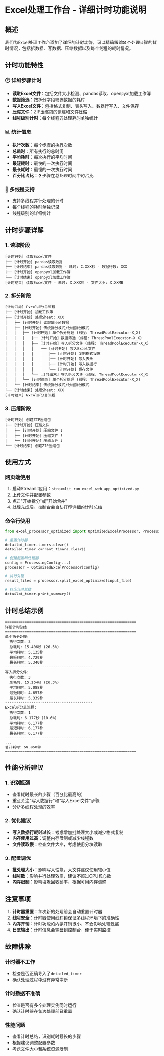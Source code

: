 # Excel处理工作台 - 详细计时功能说明

## 概述

我们为Excel处理工作台添加了详细的计时功能，可以精确跟踪各个处理步骤的耗时情况，包括拆数据、写数据、压缩数据以及每个线程的耗时情况。

## 计时功能特性

### 🕐 详细步骤计时
- **读取Excel文件**：包括文件大小检测、pandas读取、openpyxl加载工作簿
- **数据筛选**：按拆分字段筛选数据的耗时
- **写入Excel文件**：包括格式复制、表头写入、数据行写入、文件保存
- **压缩文件**：ZIP压缩包的创建和文件压缩
- **线程级别计时**：每个线程的处理耗时单独统计

### 📊 统计信息
- **执行次数**：每个步骤的执行次数
- **总耗时**：所有执行的总时间
- **平均耗时**：每次执行的平均时间
- **最短耗时**：最快的一次执行时间
- **最长耗时**：最慢的一次执行时间
- **百分比占比**：各步骤在总处理时间中的占比

### 🔄 多线程支持
- 支持多线程并行处理的计时
- 每个线程的耗时单独记录
- 线程级别的详细统计

## 计时步骤详解

### 1. 读取阶段
```
[计时开始] 读取Excel文件
├── [计时开始] pandas读取数据
├── [计时结束] pandas读取数据 - 耗时: X.XXX秒 - 数据行数: XXX
├── [计时开始] openpyxl加载工作簿
└── [计时结束] openpyxl加载工作簿
[计时结束] 读取Excel文件 - 耗时: X.XXX秒 - 文件大小: X.XXMB
```

### 2. 拆分阶段
```
[计时开始] Excel拆分总流程
├── [计时开始] 加载工作簿
├── [计时开始] 处理Sheet: XXX
│   ├── [计时开始] 读取Sheet数据
│   ├── [计时开始] 传统拆分模式/分组拆分模式
│   │   ├── [计时开始] 单个拆分处理 (线程: ThreadPoolExecutor-X_X)
│   │   │   ├── [计时开始] 数据筛选 (线程: ThreadPoolExecutor-X_X)
│   │   │   ├── [计时开始] 写入拆分文件 (线程: ThreadPoolExecutor-X_X)
│   │   │   │   ├── [计时开始] 写入Excel文件
│   │   │   │   │   ├── [计时开始] 复制格式设置
│   │   │   │   │   ├── [计时开始] 写入表头
│   │   │   │   │   ├── [计时开始] 写入数据行
│   │   │   │   │   └── [计时开始] 保存文件
│   │   │   └── [计时结束] 写入拆分文件 (线程: ThreadPoolExecutor-X_X)
│   │   └── [计时结束] 单个拆分处理 (线程: ThreadPoolExecutor-X_X)
│   └── [计时结束] 传统拆分模式/分组拆分模式
└── [计时结束] 处理Sheet: XXX
[计时结束] Excel拆分总流程
```

### 3. 压缩阶段
```
[计时开始] 创建ZIP压缩包
├── [计时开始] 压缩文件
│   ├── [计时开始] 压缩文件 1
│   ├── [计时开始] 压缩文件 2
│   └── [计时开始] 压缩文件 3
└── [计时结束] 创建ZIP压缩包
```

## 使用方式

### 网页端使用
1. 启动Streamlit应用：`streamlit run excel_web_app_optimized.py`
2. 上传文件并配置参数
3. 点击"开始拆分"或"开始合并"
4. 处理完成后，控制台会自动打印详细的计时总结

### 命令行使用
```python
from excel_processor_optimized import OptimizedExcelProcessor, ProcessingConfig, detailed_timer

# 重置计时器
detailed_timer.timers.clear()
detailed_timer.current_timers.clear()

# 创建配置和处理器
config = ProcessingConfig(...)
processor = OptimizedExcelProcessor(config)

# 执行处理
result_files = processor.split_excel_optimized(input_file)

# 打印计时总结
detailed_timer.print_summary()
```

## 计时总结示例

```
============================================================
详细计时总结
============================================================
单个拆分处理:
  执行次数: 3
  总耗时: 15.406秒 (26.5%)
  平均耗时: 5.135秒
  最短耗时: 4.729秒
  最长耗时: 5.340秒
----------------------------------------
写入拆分文件:
  执行次数: 3
  总耗时: 15.264秒 (26.3%)
  平均耗时: 5.088秒
  最短耗时: 4.657秒
  最长耗时: 5.339秒
----------------------------------------
Excel拆分总流程:
  执行次数: 1
  总耗时: 6.177秒 (10.6%)
  平均耗时: 6.177秒
  最短耗时: 6.177秒
  最长耗时: 6.177秒
----------------------------------------
...
总计耗时: 58.050秒
============================================================
```

## 性能分析建议

### 1. 识别瓶颈
- 查看耗时最长的步骤（百分比最高的）
- 重点关注"写入数据行"和"写入Excel文件"步骤
- 分析多线程处理的效率

### 2. 优化建议
- **写入数据行耗时过长**：考虑增加批处理大小或减少格式复制
- **内存使用过高**：调整内存限制或减少线程数
- **文件读取慢**：检查文件大小，考虑使用分块读取

### 3. 配置调优
- **批处理大小**：影响写入性能，大文件建议使用较小值
- **线程数**：影响并行处理效率，建议不超过CPU核心数
- **内存限制**：影响垃圾回收频率，根据可用内存调整

## 注意事项

1. **计时器重置**：每次新的处理前会自动重置计时器
2. **线程安全**：计时器使用线程锁保证多线程环境下的准确性
3. **内存开销**：计时功能的内存开销很小，不会影响处理性能
4. **日志输出**：计时信息会输出到控制台，便于实时监控

## 故障排除

### 计时器不工作
- 检查是否正确导入了`detailed_timer`
- 确认处理过程中没有异常中断

### 计时数据不准确
- 检查是否有多个处理实例同时运行
- 确认计时器在每次处理前已重置

### 性能问题
- 查看计时总结，识别耗时最长的步骤
- 根据建议调整配置参数
- 考虑文件大小和系统资源限制 
